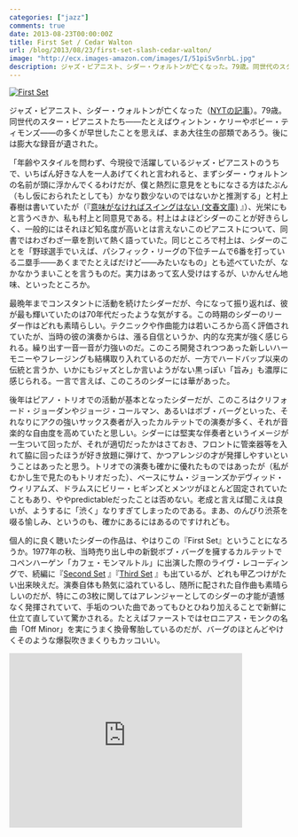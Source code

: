 ```yaml
---
categories: ["jazz"]
comments: true
date: 2013-08-23T00:00:00Z
title: First Set / Cedar Walton
url: /blog/2013/08/23/first-set-slash-cedar-walton/
image: "http://ecx.images-amazon.com/images/I/51piSv5nrbL.jpg"
description: ジャズ・ピアニスト、シダー・ウォルトンが亡くなった。79歳。同世代のスター・ピアニストたち――たとえばウィントン・ケリーやボビー・ティモンズ――の多くが早世したことを思えば、まあ大往生の部類であろう。後には膨大な録音が遺された。
---
```

<a href="http://www.amazon.co.jp/exec/obidos/ASIN/B000027UIW/myhumangetsme-22/ref=nosim/" name="amazletlink" target="_blank"><img src="http://ecx.images-amazon.com/images/I/51piSv5nrbL.jpg" alt="First Set" style="border: none;" /></a>

ジャズ・ピアニスト、シダー・ウォルトンが亡くなった（[NYTの記事](http://www.nytimes.com/2013/08/21/arts/music/cedar-walton-pianist-and-composer-dies-at-79.html)）。79歳。同世代のスター・ピアニストたち――たとえばウィントン・ケリーやボビー・ティモンズ――の多くが早世したことを思えば、まあ大往生の部類であろう。後には膨大な録音が遺された。

「年齢やスタイルを問わず、今現役で活躍しているジャズ・ピアニストのうちで、いちばん好きな人を一人あげてくれと言われると、まずシダー・ウォルトンの名前が頭に浮かんでくるわけだが、僕と熱烈に意見をともになさる方はたぶん（もし仮におられたとしても）かなり数少ないのではないかと推測する」と村上春樹は書いていたが（『<a href="http://www.amazon.co.jp/exec/obidos/ASIN/4167502097/myhumangetsme-22/ref=nosim/" name="amazletlink" target="_blank">意味がなければスイングはない (文春文庫)</a>
』）、光栄にもと言うべきか、私も村上と同意見である。村上はよほどシダーのことが好きらしく、一般的にはそれほど知名度が高いとは言えないこのピアニストについて、同書ではわざわざ一章を割いて熱く語っていた。同じところで村上は、シダーのことを「野球選手でいえば、パシフィック・リーグの下位チームで6番を打っている二塁手――あくまでたとえばだけど――みたいなもの」とも述べていたが、なかなかうまいことを言うものだ。実力はあって玄人受けはするが、いかんせん地味、といったところか。

最晩年までコンスタントに活動を続けたシダーだが、今になって振り返れば、彼が最も輝いていたのは70年代だったような気がする。この時期のシダーのリーダー作はどれも素晴らしい。テクニックや作曲能力は若いころから高く評価されていたが、当時の彼の演奏からは、漲る自信というか、内的な充実が強く感じられる。繰り出す一音一音が力強いのだ。このころ開発されつつあった新しいハーモニーやフレージングも結構取り入れているのだが、一方でハードバップ以来の伝統と言うか、いかにもジャズとしか言いようがない黒っぽい「旨み」も濃厚に感じられる。一言で言えば、このころのシダーには華があった。

後年はピアノ・トリオでの活動が基本となったシダーだが、このころはクリフォード・ジョーダンやジョージ・コールマン、あるいはボブ・バーグといった、それなりにアクの強いサックス奏者が入ったカルテットでの演奏が多く、それが音楽的な自由度を高めていたと思しい。シダーには堅実な伴奏者というイメージが一生ついて回ったが、それが適切だったかはさておき、フロントに管楽器等を入れて脇に回ったほうが好き放題に弾けて、かつアレンジの才が発揮しやすいということはあったと思う。トリオでの演奏も確かに優れたものではあったが（私がむかし生で見たのもトリオだった）、ベースにサム・ジョーンズかデヴィッド・ウィリアムズ、ドラムスにビリー・ヒギンズとメンツがほとんど固定されていたこともあり、ややpredictableだったことは否めない。老成と言えば聞こえは良いが、ようするに「渋く」なりすぎてしまったのである。まあ、のんびり渋茶を啜る愉しみ、というのも、確かにあるにはあるのですけれども。

個人的に良く聴いたシダーの作品は、やはりこの『First Set』ということになろうか。1977年の秋、当時売り出し中の新鋭ボブ・バーグを擁するカルテットでコペンハーゲン「カフェ・モンマルトル」に出演した際のライヴ・レコーディングで、続編に『<a href="http://www.amazon.co.jp/exec/obidos/ASIN/B000027UGM/myhumangetsme-22/ref=nosim/" name="amazletlink" target="_blank">Second Set</a>
』『<a href="http://www.amazon.co.jp/exec/obidos/ASIN/B000027UB2/myhumangetsme-22/ref=nosim/" name="amazletlink" target="_blank">Third Set</a>
』も出ているが、どれも甲乙つけがたい出来映えだ。演奏自体も熱気に溢れているし、随所に配された自作曲も素晴らしいのだが、特にこの3枚に関してはアレンジャーとしてのシダーの才能が遺憾なく発揮されていて、手垢のついた曲であってもひとひねり加えることで新鮮に仕立て直していて驚かされる。たとえばファーストではセロニアス・モンクの名曲「Off Minor」を実にうまく換骨奪胎しているのだが、バーグのほとんどやけくそのような爆裂吹きまくりもカッコいい。

<iframe width="420" height="315" src="https://www.youtube.com/embed/rU8nZzRz7Xs" frameborder="0" allowfullscreen></iframe>
